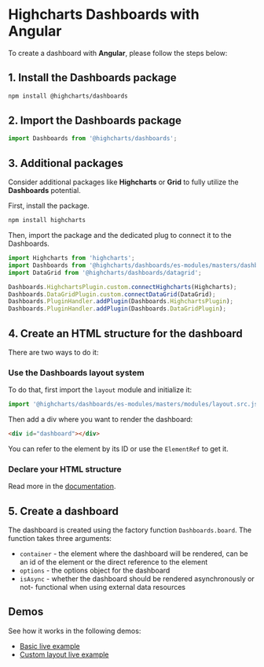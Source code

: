 # Highcharts Dashboards with Angular

To create a dashboard with **Angular**, please follow the steps below:

## 1. Install the Dashboards package

```bash
npm install @highcharts/dashboards
```

## 2. Import the Dashboards package

```typescript
import Dashboards from '@highcharts/dashboards';
```

## 3. Additional packages
Consider additional packages like **Highcharts** or **Grid** to fully utilize the **Dashboards** potential.

First, install the package.
```bash
npm install highcharts
```

Then, import the package and the dedicated plug to connect it to the Dashboards.

```typescript
import Highcharts from 'highcharts';
import Dashboards from '@highcharts/dashboards/es-modules/masters/dashboards.src.js';
import DataGrid from '@highcharts/dashboards/datagrid';

Dashboards.HighchartsPlugin.custom.connectHighcharts(Highcharts);
Dashboards.DataGridPlugin.custom.connectDataGrid(DataGrid);
Dashboards.PluginHandler.addPlugin(Dashboards.HighchartsPlugin);
Dashboards.PluginHandler.addPlugin(Dashboards.DataGridPlugin);

```

## 4. Create an HTML structure for the dashboard

There are two ways to do it:

### Use the Dashboards layout system
To do that, first import the `layout` module and initialize it:

```typescript
import '@highcharts/dashboards/es-modules/masters/modules/layout.src.js';
```
Then add a div where you want to render the dashboard:
```html
<div id="dashboard"></div>
```

You can refer to the element by its ID or use the `ElementRef` to get it.

### Declare your HTML structure
Read more in the [documentation](https://www.highcharts.com/docs/dashboards/layout-description).

## 5. Create a dashboard
The dashboard is created using the factory function `Dashboards.board`. The function takes three arguments:
- `container` - the element where the dashboard will be rendered, can be an id of the element or the direct reference to the element
- `options` - the options object for the dashboard
- `isAsync` - whether the dashboard should be rendered asynchronously or not- functional when using external data resources

## Demos
See how it works in the following demos:
- [Basic live example](https://stackblitz.com/edit/angular-kv7m5vtb)
- [Custom layout live example](https://stackblitz.com/edit/dashboards-angular-custom-layout-eu9kekif)
